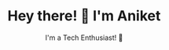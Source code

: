 <h1 align="center">Hey there! 👋 I'm Aniket </h1>

<p align="center">I'm a Tech Enthusiast! 🚀</p>








  
